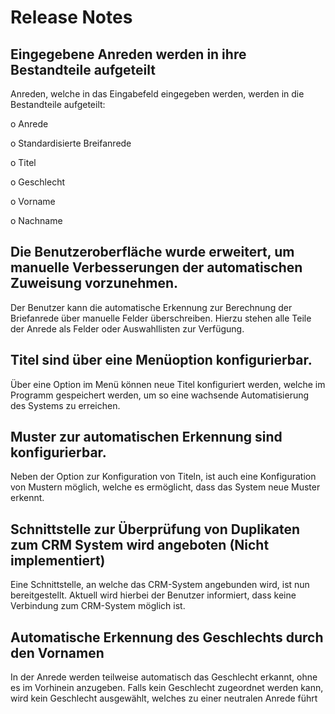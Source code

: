 # Release Notes

## Eingegebene Anreden werden in ihre Bestandteile aufgeteilt

Anreden, welche in das Eingabefeld eingegeben werden, werden in die Bestandteile aufgeteilt:

o  Anrede

o  Standardisierte Breifanrede

o  Titel

o  Geschlecht

o  Vorname

o  Nachname

 

## Die Benutzeroberfläche wurde erweitert, um manuelle Verbesserungen der automatischen Zuweisung vorzunehmen.

Der Benutzer kann die automatische Erkennung zur Berechnung der Briefanrede über manuelle Felder überschreiben. Hierzu stehen alle Teile der Anrede als Felder oder Auswahllisten zur Verfügung.

## Titel sind über eine Menüoption konfigurierbar.

Über eine Option im Menü können neue Titel konfiguriert werden, welche im Programm gespeichert werden, um so eine wachsende Automatisierung des Systems zu erreichen.

## Muster zur automatischen Erkennung sind konfigurierbar. 

Neben der Option zur Konfiguration von Titeln, ist auch eine Konfiguration von Mustern möglich, welche es ermöglicht, dass das System neue Muster erkennt.

## Schnittstelle zur Überprüfung von Duplikaten zum CRM System wird angeboten (Nicht implementiert)

Eine Schnittstelle, an welche das CRM-System angebunden wird, ist nun bereitgestellt. Aktuell wird hierbei der Benutzer informiert, dass keine Verbindung zum CRM-System möglich ist.

## Automatische Erkennung des Geschlechts durch den Vornamen

In der Anrede werden teilweise automatisch das Geschlecht erkannt, ohne es im Vorhinein anzugeben. Falls kein Geschlecht zugeordnet werden kann, wird kein Geschlecht ausgewählt, welches zu einer neutralen Anrede führt
